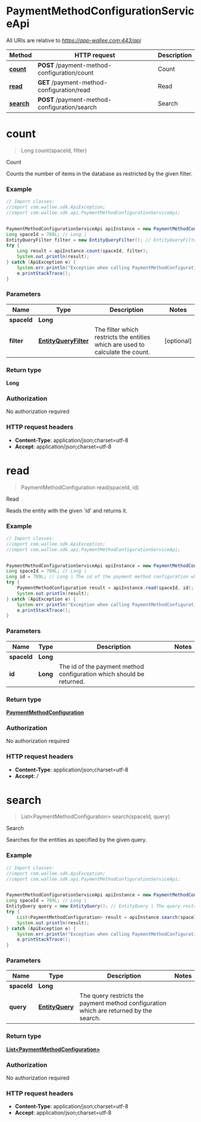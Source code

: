 # PaymentMethodConfigurationServiceApi

All URIs are relative to *https://app-wallee.com:443/api*

Method | HTTP request | Description
------------- | ------------- | -------------
[**count**](PaymentMethodConfigurationServiceApi.md#count) | **POST** /payment-method-configuration/count | Count
[**read**](PaymentMethodConfigurationServiceApi.md#read) | **GET** /payment-method-configuration/read | Read
[**search**](PaymentMethodConfigurationServiceApi.md#search) | **POST** /payment-method-configuration/search | Search


<a name="count"></a>
# **count**
> Long count(spaceId, filter)

Count

Counts the number of items in the database as restricted by the given filter.

### Example
```java
// Import classes:
//import com.wallee.sdk.ApiException;
//import com.wallee.sdk.api.PaymentMethodConfigurationServiceApi;


PaymentMethodConfigurationServiceApi apiInstance = new PaymentMethodConfigurationServiceApi();
Long spaceId = 789L; // Long | 
EntityQueryFilter filter = new EntityQueryFilter(); // EntityQueryFilter | The filter which restricts the entities which are used to calculate the count.
try {
    Long result = apiInstance.count(spaceId, filter);
    System.out.println(result);
} catch (ApiException e) {
    System.err.println("Exception when calling PaymentMethodConfigurationServiceApi#count");
    e.printStackTrace();
}
```

### Parameters

Name | Type | Description  | Notes
------------- | ------------- | ------------- | -------------
 **spaceId** | **Long**|  |
 **filter** | [**EntityQueryFilter**](EntityQueryFilter.md)| The filter which restricts the entities which are used to calculate the count. | [optional]

### Return type

**Long**

### Authorization

No authorization required

### HTTP request headers

 - **Content-Type**: application/json;charset=utf-8
 - **Accept**: application/json;charset=utf-8

<a name="read"></a>
# **read**
> PaymentMethodConfiguration read(spaceId, id)

Read

Reads the entity with the given &#39;id&#39; and returns it.

### Example
```java
// Import classes:
//import com.wallee.sdk.ApiException;
//import com.wallee.sdk.api.PaymentMethodConfigurationServiceApi;


PaymentMethodConfigurationServiceApi apiInstance = new PaymentMethodConfigurationServiceApi();
Long spaceId = 789L; // Long | 
Long id = 789L; // Long | The id of the payment method configuration which should be returned.
try {
    PaymentMethodConfiguration result = apiInstance.read(spaceId, id);
    System.out.println(result);
} catch (ApiException e) {
    System.err.println("Exception when calling PaymentMethodConfigurationServiceApi#read");
    e.printStackTrace();
}
```

### Parameters

Name | Type | Description  | Notes
------------- | ------------- | ------------- | -------------
 **spaceId** | **Long**|  |
 **id** | **Long**| The id of the payment method configuration which should be returned. |

### Return type

[**PaymentMethodConfiguration**](PaymentMethodConfiguration.md)

### Authorization

No authorization required

### HTTP request headers

 - **Content-Type**: application/json;charset=utf-8
 - **Accept**: *_/_*

<a name="search"></a>
# **search**
> List&lt;PaymentMethodConfiguration&gt; search(spaceId, query)

Search

Searches for the entities as specified by the given query.

### Example
```java
// Import classes:
//import com.wallee.sdk.ApiException;
//import com.wallee.sdk.api.PaymentMethodConfigurationServiceApi;


PaymentMethodConfigurationServiceApi apiInstance = new PaymentMethodConfigurationServiceApi();
Long spaceId = 789L; // Long | 
EntityQuery query = new EntityQuery(); // EntityQuery | The query restricts the payment method configuration which are returned by the search.
try {
    List<PaymentMethodConfiguration> result = apiInstance.search(spaceId, query);
    System.out.println(result);
} catch (ApiException e) {
    System.err.println("Exception when calling PaymentMethodConfigurationServiceApi#search");
    e.printStackTrace();
}
```

### Parameters

Name | Type | Description  | Notes
------------- | ------------- | ------------- | -------------
 **spaceId** | **Long**|  |
 **query** | [**EntityQuery**](EntityQuery.md)| The query restricts the payment method configuration which are returned by the search. |

### Return type

[**List&lt;PaymentMethodConfiguration&gt;**](PaymentMethodConfiguration.md)

### Authorization

No authorization required

### HTTP request headers

 - **Content-Type**: application/json;charset=utf-8
 - **Accept**: application/json;charset=utf-8

